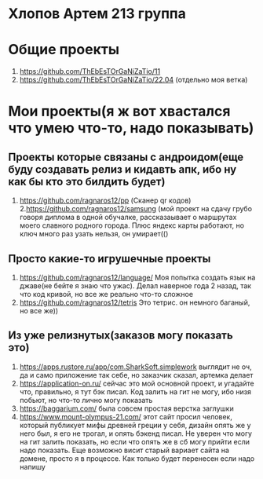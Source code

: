 # Хлопов Артем 213 группа
# Общие проекты
1. https://github.com/ThEbEsTOrGaNiZaTio/11
2. https://github.com/ThEbEsTOrGaNiZaTio/22.04 (отдельно моя ветка)

# Мои проекты(я ж вот хвастался что умею что-то, надо показывать)

## Проекты которые связаны с андроидом(еще буду создавать релиз и кидавть апк, ибо ну как бы кто это билдить будет)
  1. https://github.com/ragnaros12/pp (Сканер qr кодов)
  2.https://github.com/ragnaros12/samsung (мой проект на сдачу грубо говоря диплома в одной обучалке, рассказаывает о маршрутах моего славного родного города. Плюс яндекс карты работают, но ключ много раз узать нельзя, он умирает(()

## Просто какие-то игрушечные проекты
  1. https://github.com/ragnaros12/language/ Моя попытка создать язык на джаве(не бейте я знаю что ужас). Делал наверное года 2 назад, так что код кривой, но все же реально что-то сложное
  2. https://github.com/ragnaros12/tetris Это тетрис. он немного баганый, но все же))


## Из уже релизнутых(заказов могу показать это)
  1. https://apps.rustore.ru/app/com.SharkSoft.simplework выглядит не оч, да и само приложение так себе, но заказчик сказал, артемка делает
  2. https://application-on.ru/ сейчас это мой основной проект, и угадайте что, правильно, я тут бэк писал. Код залить на гит не могу, ибо низя побьют, но что-то лично могу показать
  3. https://baggarium.com/ была совсем простая верстка заглушки
  4. https://www.mount-olympus-21.com/ этот сайт просил человек, который публикует мифы древней греции у себя, дизайн опять же у него был, я его не трогал, и опять бэкенд писал. Не уверен что могу на гит залить показать, но если что опять же в сб могу прийти если надо показать. Еще возможно висит старый вариает сайта на домене, просто я в процессе. Как только будет перенесен если надо напишу
